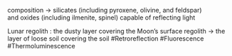 composition -> silicates (including pyroxene, olivine, and feldspar) and oxides (including ilmenite, spinel) capable of reflecting light 

Lunar regolith : the dusty layer covering the Moon’s surface 
regolith -> the layer of loose soil covering the soil
#Retroreflection #Fluorescence #Thermoluminescence 